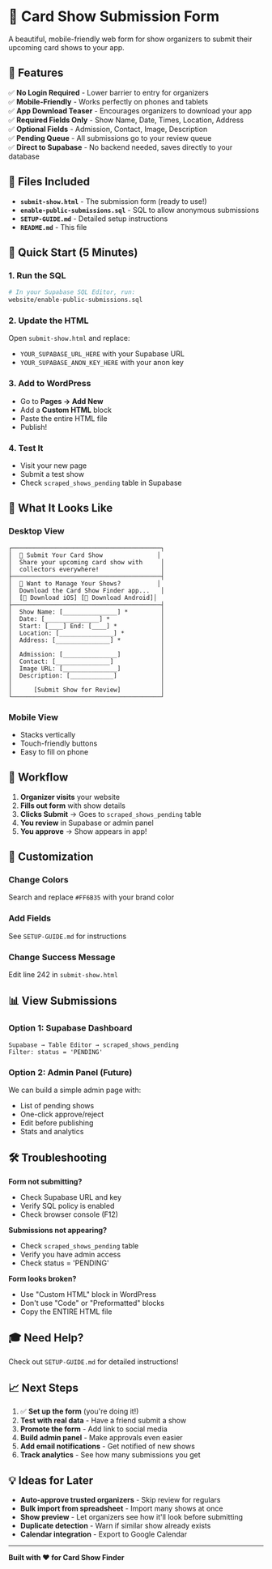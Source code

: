 # 📅 Card Show Submission Form

A beautiful, mobile-friendly web form for show organizers to submit their upcoming card shows to your app.

## 🎯 Features

✅ **No Login Required** - Lower barrier to entry for organizers  
✅ **Mobile-Friendly** - Works perfectly on phones and tablets  
✅ **App Download Teaser** - Encourages organizers to download your app  
✅ **Required Fields Only** - Show Name, Date, Times, Location, Address  
✅ **Optional Fields** - Admission, Contact, Image, Description  
✅ **Pending Queue** - All submissions go to your review queue  
✅ **Direct to Supabase** - No backend needed, saves directly to your database  

## 📁 Files Included

- **`submit-show.html`** - The submission form (ready to use!)
- **`enable-public-submissions.sql`** - SQL to allow anonymous submissions
- **`SETUP-GUIDE.md`** - Detailed setup instructions
- **`README.md`** - This file

## 🚀 Quick Start (5 Minutes)

### 1. Run the SQL
```bash
# In your Supabase SQL Editor, run:
website/enable-public-submissions.sql
```

### 2. Update the HTML
Open `submit-show.html` and replace:
- `YOUR_SUPABASE_URL_HERE` with your Supabase URL
- `YOUR_SUPABASE_ANON_KEY_HERE` with your anon key

### 3. Add to WordPress
- Go to **Pages → Add New**
- Add a **Custom HTML** block
- Paste the entire HTML file
- Publish!

### 4. Test It
- Visit your new page
- Submit a test show
- Check `scraped_shows_pending` table in Supabase

## 📱 What It Looks Like

### Desktop View
```
┌─────────────────────────────────────────┐
│  📅 Submit Your Card Show               │
│  Share your upcoming card show with     │
│  collectors everywhere!                 │
├─────────────────────────────────────────┤
│  🎉 Want to Manage Your Shows?          │
│  Download the Card Show Finder app...   │
│  [📱 Download iOS] [🤖 Download Android]│
├─────────────────────────────────────────┤
│  Show Name: [_______________] *         │
│  Date: [_______________] *              │
│  Start: [____] End: [____] *            │
│  Location: [_______________] *          │
│  Address: [_______________] *           │
│                                         │
│  Admission: [_______________]           │
│  Contact: [_______________]             │
│  Image URL: [_______________]           │
│  Description: [____________]            │
│                                         │
│      [Submit Show for Review]           │
└─────────────────────────────────────────┘
```

### Mobile View
- Stacks vertically
- Touch-friendly buttons
- Easy to fill on phone

## 🔄 Workflow

1. **Organizer visits** your website
2. **Fills out form** with show details
3. **Clicks Submit** → Goes to `scraped_shows_pending` table
4. **You review** in Supabase or admin panel
5. **You approve** → Show appears in app!

## 🎨 Customization

### Change Colors
Search and replace `#FF6B35` with your brand color

### Add Fields
See `SETUP-GUIDE.md` for instructions

### Change Success Message
Edit line 242 in `submit-show.html`

## 📊 View Submissions

### Option 1: Supabase Dashboard
```
Supabase → Table Editor → scraped_shows_pending
Filter: status = 'PENDING'
```

### Option 2: Admin Panel (Future)
We can build a simple admin page with:
- List of pending shows
- One-click approve/reject
- Edit before publishing
- Stats and analytics

## 🛠️ Troubleshooting

**Form not submitting?**
- Check Supabase URL and key
- Verify SQL policy is enabled
- Check browser console (F12)

**Submissions not appearing?**
- Check `scraped_shows_pending` table
- Verify you have admin access
- Check status = 'PENDING'

**Form looks broken?**
- Use "Custom HTML" block in WordPress
- Don't use "Code" or "Preformatted" blocks
- Copy the ENTIRE HTML file

## 🎓 Need Help?

Check out `SETUP-GUIDE.md` for detailed instructions!

## 📈 Next Steps

1. ✅ **Set up the form** (you're doing it!)
2. **Test with real data** - Have a friend submit a show
3. **Promote the form** - Add link to social media
4. **Build admin panel** - Make approvals even easier
5. **Add email notifications** - Get notified of new shows
6. **Track analytics** - See how many submissions you get

## 💡 Ideas for Later

- **Auto-approve trusted organizers** - Skip review for regulars
- **Bulk import from spreadsheet** - Import many shows at once
- **Show preview** - Let organizers see how it'll look before submitting
- **Duplicate detection** - Warn if similar show already exists
- **Calendar integration** - Export to Google Calendar

---

**Built with ❤️ for Card Show Finder**
